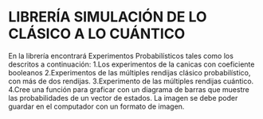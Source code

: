 # LIBRERÍA SIMULACIÓN DE LO CLÁSICO A LO CUÁNTICO
En la librería encontrará Experimentos Probabilísticos tales como los descritos a continuación:
1.Los experimentos de la canicas con coeficiente booleanos
2.Experimentos de las múltiples rendijas clásico probabilístico, con más de dos rendijas.
3.Experimento de las múltiples rendijas cuántico.
4.Cree una función para graficar con un diagrama de barras que muestre las probabilidades de un vector de estados. La imagen se debe poder guardar en el computador con un formato de imagen.
